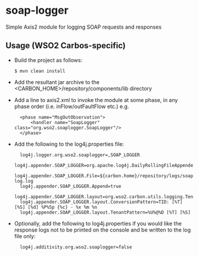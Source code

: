 soap-logger
===========

Simple Axis2 module for logging SOAP requests and responses

Usage (WSO2 Carbos-specific)
-----

- Build the project as follows:
	```
  $ mvn clean install
  ```

- Add the resultant jar archive to the <CARBON_HOME>/repository/components/lib directory

- Add a line to axis2.xml to invoke the module at some phase, in any phase order (i.e. inFlow/outFaultFlow etc.)
	e.g.
  ```
	<phase name="MsgOutObservation"> 
		<handler name="SoapLogger" class="org.wso2.soaplogger.SoapLogger"/> 
	</phase>
	```

- Add the following to the log4j.properties file:
  ```
	log4j.logger.org.wso2.soaplogger=,SOAP_LOGGER 
	log4j.appender.SOAP_LOGGER=org.apache.log4j.DailyRollingFileAppender 
	log4j.appender.SOAP_LOGGER.File=${carbon.home}/repository/logs/soap-log.log 
	log4j.appender.SOAP_LOGGER.Append=true 
	log4j.appender.SOAP_LOGGER.layout=org.wso2.carbon.utils.logging.TenantAwarePatternLayout 
	log4j.appender.SOAP_LOGGER.layout.ConversionPattern=TID: [%T] [%S] [%d] %P%5p {%c} - %x %m %n 
	log4j.appender.SOAP_LOGGER.layout.TenantPattern=%U%@%D [%T] [%S] 
  ```

- Optionally, add the following to log4j.properties if you would like the response logs not to be printed on the console and be written to the log file only:
  ```	
	log4j.additivity.org.wso2.soaplogger=false 
  ```
